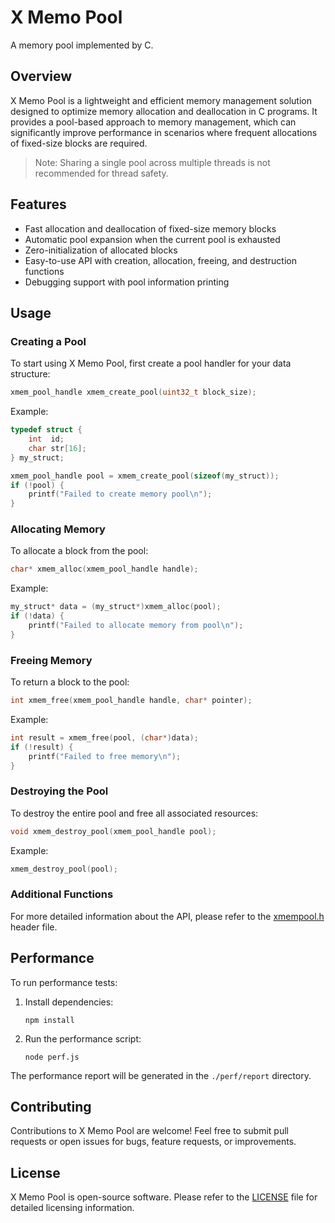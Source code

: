 # X Memo Pool

A memory pool implemented by C.

## Overview

X Memo Pool is a lightweight and efficient memory management solution designed to optimize memory allocation and deallocation in C programs. It provides a pool-based approach to memory management, which can significantly improve performance in scenarios where frequent allocations of fixed-size blocks are required.

> Note: Sharing a single pool across multiple threads is not recommended for thread safety.

## Features

- Fast allocation and deallocation of fixed-size memory blocks
- Automatic pool expansion when the current pool is exhausted
- Zero-initialization of allocated blocks
- Easy-to-use API with creation, allocation, freeing, and destruction functions
- Debugging support with pool information printing

## Usage

### Creating a Pool

To start using X Memo Pool, first create a pool handler for your data structure:

```c
xmem_pool_handle xmem_create_pool(uint32_t block_size);
```

Example:

```c
typedef struct {
    int  id;
    char str[16];
} my_struct;

xmem_pool_handle pool = xmem_create_pool(sizeof(my_struct));
if (!pool) {
    printf("Failed to create memory pool\n");
}
```

### Allocating Memory

To allocate a block from the pool:

```c
char* xmem_alloc(xmem_pool_handle handle);
```

Example:

```c
my_struct* data = (my_struct*)xmem_alloc(pool);
if (!data) {
    printf("Failed to allocate memory from pool\n");
}
```

### Freeing Memory

To return a block to the pool:

```c
int xmem_free(xmem_pool_handle handle, char* pointer);
```

Example:

```c
int result = xmem_free(pool, (char*)data);
if (!result) {
    printf("Failed to free memory\n");
}
```

### Destroying the Pool

To destroy the entire pool and free all associated resources:

```c
void xmem_destroy_pool(xmem_pool_handle pool);
```

Example:

```c
xmem_destroy_pool(pool);
```

### Additional Functions

For more detailed information about the API, please refer to the [xmempool.h](xmempool.h) header file.

## Performance

To run performance tests:

1. Install dependencies:
   ```
   npm install
   ```

2. Run the performance script:
   ```
   node perf.js
   ```

The performance report will be generated in the `./perf/report` directory.

## Contributing

Contributions to X Memo Pool are welcome! Feel free to submit pull requests or open issues for bugs, feature requests, or improvements.

## License

X Memo Pool is open-source software. Please refer to the [LICENSE](LICENSE) file for detailed licensing information.
